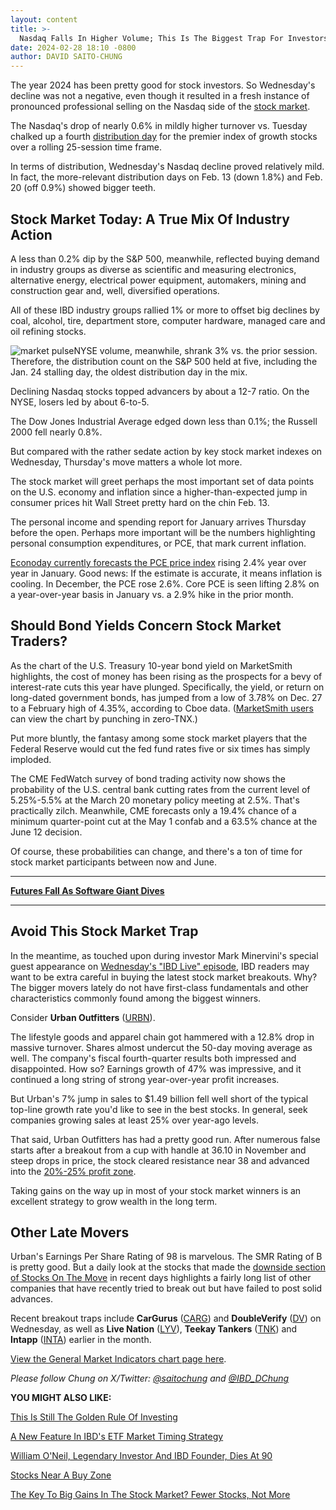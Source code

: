 ```yaml
---
layout: content
title: >-
  Nasdaq Falls In Higher Volume; This Is The Biggest Trap For Investors Right Now
date: 2024-02-28 18:10 -0800
author: DAVID SAITO-CHUNG
---
```






The year 2024 has been pretty good for stock investors. So Wednesday's decline was not a negative, even though it resulted in a fresh instance of pronounced professional selling on the Nasdaq side of the [stock market](https://www.investors.com/news/stock-market-today-stock-market-news/).




The Nasdaq's drop of nearly 0.6% in mildly higher turnover vs. Tuesday chalked up a fourth [distribution day](https://www.investors.com/how-to-invest/investors-corner/stock-market-timing-the-subtle-sign-of-market-tops/) for the premier index of growth stocks over a rolling 25-session time frame.


In terms of distribution, Wednesday's Nasdaq decline proved relatively mild. In fact, the more-relevant distribution days on Feb. 13 (down 1.8%) and Feb. 20 (off 0.9%) showed bigger teeth.


Stock Market Today: A True Mix Of Industry Action
-------------------------------------------------


A less than 0.2% dip by the S&P 500, meanwhile, reflected buying demand in industry groups as diverse as scientific and measuring electronics, alternative energy, electrical power equipment, automakers, mining and construction gear and, well, diversified operations.


All of these IBD industry groups rallied 1% or more to offset big declines by coal, alcohol, tire, department store, computer hardware, managed care and oil refining stocks.


![market pulse](https://www.investors.com/wp-content/uploads/2024/02/MP_4x5_022824-205x300.jpg)NYSE volume, meanwhile, shrank 3% vs. the prior session. Therefore, the distribution count on the S&P 500 held at five, including the Jan. 24 stalling day, the oldest distribution day in the mix.


Declining Nasdaq stocks topped advancers by about a 12-7 ratio. On the NYSE, losers led by about 6-to-5.


The Dow Jones Industrial Average edged down less than 0.1%; the Russell 2000 fell nearly 0.8%.


But compared with the rather sedate action by key stock market indexes on Wednesday, Thursday's move matters a whole lot more.


The stock market will greet perhaps the most important set of data points on the U.S. economy and inflation since a higher-than-expected jump in consumer prices hit Wall Street pretty hard on the chin Feb. 13.


The personal income and spending report for January arrives Thursday before the open. Perhaps more important will be the numbers highlighting personal consumption expenditures, or PCE, that mark current inflation.


[Econoday currently forecasts the PCE price index](https://research.investors.com/economic-calendar/) rising 2.4% year over year in January. Good news: If the estimate is accurate, it means inflation is cooling. In December, the PCE rose 2.6%. Core PCE is seen lifting 2.8% on a year-over-year basis in January vs. a 2.9% hike in the prior month.


Should Bond Yields Concern Stock Market Traders?
------------------------------------------------


As the chart of the U.S. Treasury 10-year bond yield on MarketSmith highlights, the cost of money has been rising as the prospects for a bevy of interest-rate cuts this year have plunged. Specifically, the yield, or return on long-dated government bonds, has jumped from a low of 3.78% on Dec. 27 to a February high of 4.35%, according to Cboe data. ([MarketSmith users](https://marketsmith.investors.com/?src=A012BF) can view the chart by punching in zero-TNX.)


Put more bluntly, the fantasy among some stock market players that the Federal Reserve would cut the fed fund rates five or six times has simply imploded.


The CME FedWatch survey of bond trading activity now shows the probability of the U.S. central bank cutting rates from the current level of 5.25%-5.5% at the March 20 monetary policy meeting at 2.5%. That's practically zilch. Meanwhile, CME forecasts only a 19.4% chance of a minimum quarter-point cut at the May 1 confab and a 63.5% chance at the June 12 decision.


Of course, these probabilities can change, and there's a ton of time for stock market participants between now and June.




---


**[Futures Fall As Software Giant Dives](https://www.investors.com/market-trend/stock-market-today/dow-jones-futures-salesforce-slides-snowflake-dives-fed-inflation-gauge-due/)**




---


Avoid This Stock Market Trap
----------------------------


In the meantime, as touched upon during investor Mark Minervini's special guest appearance on [Wednesday's "IBD Live" episode](https://research.investors.com/ibdlive/?id=IBD-Live&src=A00582A), IBD readers may want to be extra careful in buying the latest stock market breakouts. Why? The bigger movers lately do not have first-class fundamentals and other characteristics commonly found among the biggest winners.


Consider **Urban Outfitters** ([URBN](https://research.investors.com/quote.aspx?symbol=URBN)).



The lifestyle goods and apparel chain got hammered with a 12.8% drop in massive turnover. Shares almost undercut the 50-day moving average as well. The company's fiscal fourth-quarter results both impressed and disappointed. How so? Earnings growth of 47% was impressive, and it continued a long string of strong year-over-year profit increases.


But Urban's 7% jump in sales to $1.49 billion fell well short of the typical top-line growth rate you'd like to see in the best stocks. In general, seek companies growing sales at least 25% over year-ago levels.


That said, Urban Outfitters has had a pretty good run. After numerous false starts after a breakout from a cup with handle at 36.10 in November and steep drops in price, the stock cleared resistance near 38 and advanced into the [20%-25% profit zone](https://www.investors.com/how-to-invest/investors-corner/how-to-build-long-term-profits-in-stocks-take-many-gains-at-20-25/).


Taking gains on the way up in most of your stock market winners is an excellent strategy to grow wealth in the long term.


Other Late Movers
-----------------


Urban's Earnings Per Share Rating of 98 is marvelous. The SMR Rating of B is pretty good. But a daily look at the stocks that made the [downside section of Stocks On The Move](https://research.investors.com/stocksonthemove.aspx) in recent days highlights a fairly long list of other companies that have recently tried to break out but have failed to post solid advances.


Recent breakout traps include **CarGurus** ([CARG](https://research.investors.com/quote.aspx?symbol=CARG)) and **DoubleVerify** ([DV](https://research.investors.com/quote.aspx?symbol=DV)) on Wednesday, as well as **Live Nation** ([LYV](https://research.investors.com/quote.aspx?symbol=LYV)), **Teekay Tankers** ([TNK](https://research.investors.com/quote.aspx?symbol=TNK)) and **Intapp** ([INTA](https://research.investors.com/quote.aspx?symbol=INTA)) earlier in the month.


[View the General Market Indicators chart page here](https://www.investors.com/wp-content/uploads/2024/02/DailyGMI_022824.pdf).


*Please follow Chung on X/Twitter:* [*@saitochung*](https://twitter.com/SaitoChung) *and* [*@IBD\_DChung*](https://twitter.com/IBD_DChung)


**YOU MIGHT ALSO LIKE:**


[This Is Still The Golden Rule Of Investing](https://www.investors.com/how-to-invest/investors-corner/still-the-no-1-rule-for-stock-investors-always-cut-your-losses-short/)


[A New Feature In IBD's ETF Market Timing Strategy](https://www.investors.com/how-to-invest/investors-corner/risk-management-in-the-stock-market-how-much-money-to-invest-now/)


[William O'Neil, Legendary Investor And IBD Founder, Dies At 90](https://www.investors.com/news/william-oneil-legendary-investor-and-founder-of-investors-business-daily-dies-at-90/)


[Stocks Near A Buy Zone](https://www.investors.com/category/stock-lists/stocks-near-a-buy-zone/)


[The Key To Big Gains In The Stock Market? Fewer Stocks, Not More](https://www.investors.com/how-to-invest/investors-corner/the-art-of-portfolio-management-fewer-stocks-the-best-way-to-a-big-return/)





